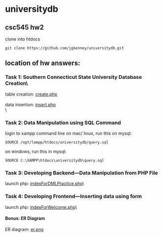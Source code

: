 # universitydb
## csc545 hw2 

clone into htdocs

    git clone https://github.com/jgkenney/universitydb.git

## location of hw answers:

### Task 1: Southern Connecticut State University Database Creation\
table creation: [create.php](https://github.com/jgkenney/universitydb/tree/master/create.php)\
\
data insertion: [insert.php](https://github.com/jgkenney/universitydb/tree/master/insert.php)\
\


### Task 2: Data Manipulation using SQL Command
login to xampp command line
on mac/ linux, run this on mysql:

    SOURCE /opt/lampp/htdocs/universitydb/query.sql
    
on windows, run this in mysql:

    SOURCE C:\XAMPP\htdocs\universitydb\query.sql

### Task 3: Developing Backend—Data Manipulation from PHP File
launch php: [indexForDMLPractice.php](https:localhost:8080/univrsitydb/indexForDMLPractice.php)\

### Task 4: Developing Frontend—Inserting data using form
launch php: [indexForWelcome.php](https:localhost:8080/univrsitydb/indexForWelcome.php)\

#### Bonus: ER Diagram
ER diagram: [er.png](https://github.com/jgkenney/universitydb/tree/master/er.png)

